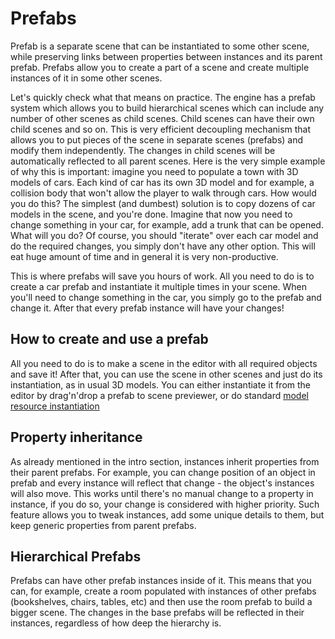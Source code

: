 # Prefabs

Prefab is a separate scene that can be instantiated to some other scene, while preserving links between properties
between instances and its parent prefab. Prefabs allow you to create a part of a scene and create multiple instances of
it in some other scenes.

Let's quickly check what that means on practice. The engine has a prefab system which allows you to build 
hierarchical scenes which can include any number of other scenes as child scenes. Child scenes can have their own child
scenes and so on. This is very efficient decoupling mechanism that allows you to put pieces of the scene in separate 
scenes (prefabs) and modify them independently. The changes in child scenes will be automatically reflected to all parent
scenes. Here is the very simple example of why this is important: imagine you need to populate a town with 3D models of
cars. Each kind of car has its own 3D model and for example, a collision body that won't allow the player to walk through
cars. How would you do this? The simplest (and dumbest) solution is to copy dozens of car models in the scene, and
you're done. Imagine that now you need to change something in your car, for example, add a trunk that can be opened.
What will you do? Of course, you should "iterate" over each car model and do the required changes, you simply don't have
any other option. This will eat huge amount of time and in general it is very non-productive.

This is where prefabs will save you hours of work. All you need to do is to create a car prefab and instantiate it
multiple times in your scene. When you'll need to change something in the car, you simply go to the prefab and change
it. After that every prefab instance will have your changes!

## How to create and use a prefab

All you need to do is to make a scene in the editor with all required objects and save it! After that, you can use the
scene in other scenes and just do its instantiation, as in usual 3D models. You can either instantiate it from the
editor by drag'n'drop a prefab to scene previewer, or do standard [model resource instantiation](../resources/model.md)

## Property inheritance

As already mentioned in the intro section, instances inherit properties from their parent prefabs. For example, you
can change position of an object in prefab and every instance will reflect that change - the object's instances will
also move. This works until there's no manual change to a property in instance, if you do so, your change is 
considered with higher priority. Such feature allows you to tweak instances, add some unique details to them, but keep
generic properties from parent prefabs.

## Hierarchical Prefabs

Prefabs can have other prefab instances inside of it. This means that you can, for example, create a room populated with
instances of other prefabs (bookshelves, chairs, tables, etc) and then use the room prefab to build a bigger scene.
The changes in the base prefabs will be reflected in their instances, regardless of how deep the hierarchy is.